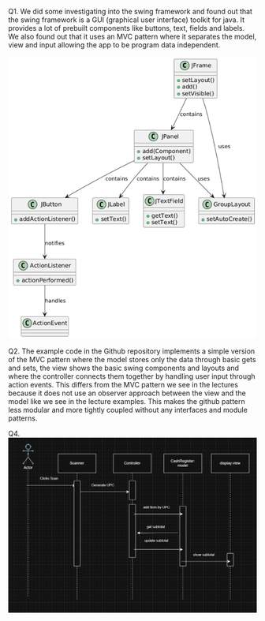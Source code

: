 Q1.
We did some investigating into the swing framework and found out that the swing framework is a GUI (graphical user interface) toolkit for java. It provides a lot of prebuilt components like buttons, text, fields and labels. We also found out that it uses an MVC pattern where it separates the model, view and input allowing the app to be program data independent.

![Alt text](ClassDiagram.png)


Q2.
The example code in the Github repository implements a simple version of the MVC pattern where the model stores only the data through basic gets and sets, the view shows the basic swing components and layouts and where the controller connects them together by handling user input through action events. This differs from the MVC pattern we see in the lectures because it does not use an observer approach between the view and the model like we see in the lecture examples. This makes the github pattern less modular and more tightly coupled without any interfaces and module patterns.

Q4.
![Alt text](SequenceDiagram.png)

